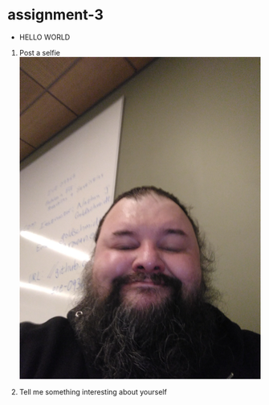 # assignment-3

* HELLO WORLD


1. Post a selfie
![alt text][selfie]

[selfie]: IMG_20180129_125611.jpg

2. Tell me something interesting about yourself
